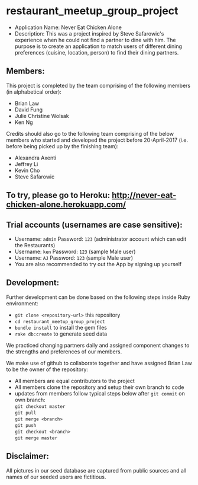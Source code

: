 # restaurant_meetup_group_project

* Application Name: Never Eat Chicken Alone
* Description: This was a project inspired by Steve Safarowic's experience when he could not find a partner to dine with him. The purpose is to create an application to match users of different dining preferences (cuisine, location, person) to find their dining partners.

## Members:
This project is completed by the team comprising of the following members (in alphabetical order):

* Brian Law
* David Fung
* Julie Christine Wolsak
* Ken Ng

Credits should also go to the following team comprising of the below members who started and developed the project before 20-April-2017 (i.e. before being picked up by the finishing team):
* Alexandra Axenti
* Jeffrey Li
* Kevin Cho
* Steve Safarowic

## To try, please go to Heroku: http://never-eat-chicken-alone.herokuapp.com/

## Trial accounts (usernames are case sensitive):

* Username: `admin`   Password: `123`              (administrator account which can edit the Restaurants)
* Username: `ken`     Password: `123`              (sample Male user)
* Username: `AJ`      Password: `123`              (sample Male user)
* You are also recommended to try out the App by signing up yourself

## Development:
Further development can be done based on the following steps inside Ruby environment:
* `git clone <repository-url>` this repository
* `cd restaurant_meetup_group_project`
* `bundle install` to install the gem files
* `rake db:create` to generate seed data

We practiced changing partners daily and assigned component changes to the strengths and preferences of our members.

We make use of github to collaborate together and have assigned Brian Law to be the owner of the repository:
* All members are equal contributors to the project
* All members clone the repository and setup their own branch to code
* updates from members follow typical steps below after `git commit` on own branch:
<br/>  `git checkout master`
<br/>  `git pull`
<br/>  `git merge <branch>`
<br/>  `git push`
<br/>  `git checkout <branch>`
<br/>  `git merge master`

## Disclaimer:
All pictures in our seed database are captured from public sources and all names of our seeded users are fictitious.

